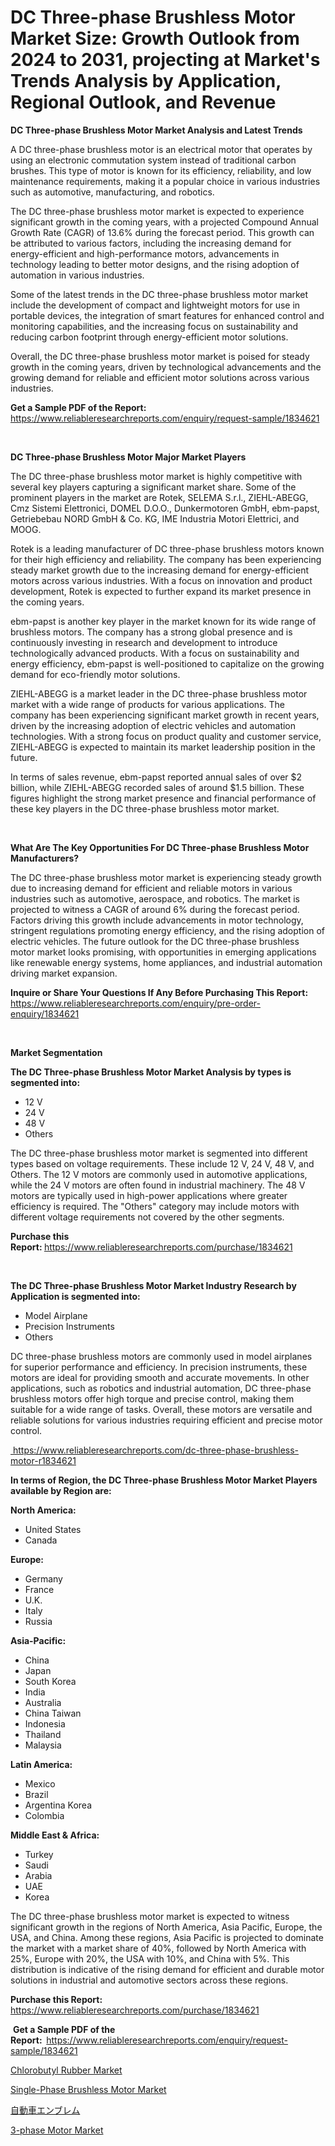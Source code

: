 <p><h1>DC Three-phase Brushless Motor Market Size: Growth Outlook from 2024 to 2031, projecting at Market's Trends Analysis by Application, Regional Outlook, and Revenue</h1></p><p><strong>DC Three-phase Brushless Motor Market Analysis and Latest Trends</strong></p>
<p><p>A DC three-phase brushless motor is an electrical motor that operates by using an electronic commutation system instead of traditional carbon brushes. This type of motor is known for its efficiency, reliability, and low maintenance requirements, making it a popular choice in various industries such as automotive, manufacturing, and robotics.</p><p>The DC three-phase brushless motor market is expected to experience significant growth in the coming years, with a projected Compound Annual Growth Rate (CAGR) of 13.6% during the forecast period. This growth can be attributed to various factors, including the increasing demand for energy-efficient and high-performance motors, advancements in technology leading to better motor designs, and the rising adoption of automation in various industries.</p><p>Some of the latest trends in the DC three-phase brushless motor market include the development of compact and lightweight motors for use in portable devices, the integration of smart features for enhanced control and monitoring capabilities, and the increasing focus on sustainability and reducing carbon footprint through energy-efficient motor solutions.</p><p>Overall, the DC three-phase brushless motor market is poised for steady growth in the coming years, driven by technological advancements and the growing demand for reliable and efficient motor solutions across various industries.</p></p>
<p><strong>Get a Sample PDF of the Report:&nbsp;</strong> <a href="https://www.reliableresearchreports.com/enquiry/request-sample/1834621">https://www.reliableresearchreports.com/enquiry/request-sample/1834621</a></p>
<p>&nbsp;</p>
<p><strong>DC Three-phase Brushless Motor Major Market Players</strong></p>
<p><p>The DC three-phase brushless motor market is highly competitive with several key players capturing a significant market share. Some of the prominent players in the market are Rotek, SELEMA S.r.l., ZIEHL-ABEGG, Cmz Sistemi Elettronici, DOMEL D.O.O., Dunkermotoren GmbH, ebm-papst, Getriebebau NORD GmbH & Co. KG, IME Industria Motori Elettrici, and MOOG.</p><p>Rotek is a leading manufacturer of DC three-phase brushless motors known for their high efficiency and reliability. The company has been experiencing steady market growth due to the increasing demand for energy-efficient motors across various industries. With a focus on innovation and product development, Rotek is expected to further expand its market presence in the coming years.</p><p>ebm-papst is another key player in the market known for its wide range of brushless motors. The company has a strong global presence and is continuously investing in research and development to introduce technologically advanced products. With a focus on sustainability and energy efficiency, ebm-papst is well-positioned to capitalize on the growing demand for eco-friendly motor solutions.</p><p>ZIEHL-ABEGG is a market leader in the DC three-phase brushless motor market with a wide range of products for various applications. The company has been experiencing significant market growth in recent years, driven by the increasing adoption of electric vehicles and automation technologies. With a strong focus on product quality and customer service, ZIEHL-ABEGG is expected to maintain its market leadership position in the future.</p><p>In terms of sales revenue, ebm-papst reported annual sales of over $2 billion, while ZIEHL-ABEGG recorded sales of around $1.5 billion. These figures highlight the strong market presence and financial performance of these key players in the DC three-phase brushless motor market.</p></p>
<p>&nbsp;</p>
<p><strong>What Are The Key Opportunities For DC Three-phase Brushless Motor Manufacturers?</strong></p>
<p><p>The DC three-phase brushless motor market is experiencing steady growth due to increasing demand for efficient and reliable motors in various industries such as automotive, aerospace, and robotics. The market is projected to witness a CAGR of around 6% during the forecast period. Factors driving this growth include advancements in motor technology, stringent regulations promoting energy efficiency, and the rising adoption of electric vehicles. The future outlook for the DC three-phase brushless motor market looks promising, with opportunities in emerging applications like renewable energy systems, home appliances, and industrial automation driving market expansion.</p></p>
<p><strong>Inquire or Share Your Questions If Any Before Purchasing This Report:</strong> <a href="https://www.reliableresearchreports.com/enquiry/pre-order-enquiry/1834621">https://www.reliableresearchreports.com/enquiry/pre-order-enquiry/1834621</a></p>
<p>&nbsp;</p>
<p><strong>Market Segmentation</strong></p>
<p><strong>The DC Three-phase Brushless Motor Market Analysis by types is segmented into:</strong></p>
<p><ul><li>12 V</li><li>24 V</li><li>48 V</li><li>Others</li></ul></p>
<p><p>The DC three-phase brushless motor market is segmented into different types based on voltage requirements. These include 12 V, 24 V, 48 V, and Others. The 12 V motors are commonly used in automotive applications, while the 24 V motors are often found in industrial machinery. The 48 V motors are typically used in high-power applications where greater efficiency is required. The "Others" category may include motors with different voltage requirements not covered by the other segments.</p></p>
<p><strong>Purchase this Report:&nbsp;</strong><a href="https://www.reliableresearchreports.com/purchase/1834621">https://www.reliableresearchreports.com/purchase/1834621</a></p>
<p>&nbsp;</p>
<p><strong>The DC Three-phase Brushless Motor Market Industry Research by Application is segmented into:</strong></p>
<p><ul><li>Model Airplane</li><li>Precision Instruments</li><li>Others</li></ul></p>
<p><p>DC three-phase brushless motors are commonly used in model airplanes for superior performance and efficiency. In precision instruments, these motors are ideal for providing smooth and accurate movements. In other applications, such as robotics and industrial automation, DC three-phase brushless motors offer high torque and precise control, making them suitable for a wide range of tasks. Overall, these motors are versatile and reliable solutions for various industries requiring efficient and precise motor control.</p></p>
<p><a href="https://www.reliableresearchreports.com/dc-three-phase-brushless-motor-r1834621">&nbsp;https://www.reliableresearchreports.com/dc-three-phase-brushless-motor-r1834621</a></p>
<p><strong>In terms of Region, the DC Three-phase Brushless Motor Market Players available by Region are:</strong></p>
<p>
    <p> <strong> North America: </strong>
        <ul>
            <li>United States</li>
            <li>Canada</li>
        </ul>
        </p> 
    <p> <strong> Europe: </strong>
        <ul>
            <li>Germany</li>
            <li>France</li>
            <li>U.K.</li>
            <li>Italy</li>
            <li>Russia</li>
        </ul>
        </p> 
    <p> <strong> Asia-Pacific: </strong>
        <ul>
            <li>China</li>
            <li>Japan</li>
            <li>South Korea</li>
            <li>India</li>
            <li>Australia</li>
            <li>China Taiwan</li>
            <li>Indonesia</li>
            <li>Thailand</li>
            <li>Malaysia</li>
        </ul>
        </p> 
    <p> <strong> Latin America: </strong>
        <ul>
            <li>Mexico</li>
            <li>Brazil</li>
            <li>Argentina Korea</li>
            <li>Colombia</li>
        </ul>
        </p> 
    <p> <strong> Middle East & Africa: </strong>
        <ul>
            <li>Turkey</li>
            <li>Saudi</li>
            <li>Arabia</li>
            <li>UAE</li>
            <li>Korea</li>
        </ul>
    </p>
    </p>
<p><p>The DC three-phase brushless motor market is expected to witness significant growth in the regions of North America, Asia Pacific, Europe, the USA, and China. Among these regions, Asia Pacific is projected to dominate the market with a market share of 40%, followed by North America with 25%, Europe with 20%, the USA with 10%, and China with 5%. This distribution is indicative of the rising demand for efficient and durable motor solutions in industrial and automotive sectors across these regions.</p></p>
<p><strong>Purchase this Report: </strong><a href="https://www.reliableresearchreports.com/purchase/1834621">https://www.reliableresearchreports.com/purchase/1834621</a></p>
<p>&nbsp;<strong>Get a Sample PDF of the Report:&nbsp;&nbsp;</strong><a href="https://www.reliableresearchreports.com/enquiry/request-sample/1834621">https://www.reliableresearchreports.com/enquiry/request-sample/1834621</a></p>
<p><strong></strong></p>
<p><p><a href="https://issuu.com/reportprime-2/docs/chlorobutyl-rubber-market-size-2030.pptx">Chlorobutyl Rubber Market</a></p><p><a href="https://github.com/nicholepatriciadoylenwnrjr0/Market-Research-Report-List-2/blob/main/single-phase-brushless-motor-market.md">Single-Phase Brushless Motor Market</a></p><p><a href="https://github.com/nemesis2824/Market-Research-Report-List-1/blob/main/951135942365.md">自動車エンブレム</a></p><p><a href="https://github.com/gamblestampleyjenny50m5sl6/Market-Research-Report-List-2/blob/main/3-phase-motor-market.md">3-phase Motor Market</a></p></p>